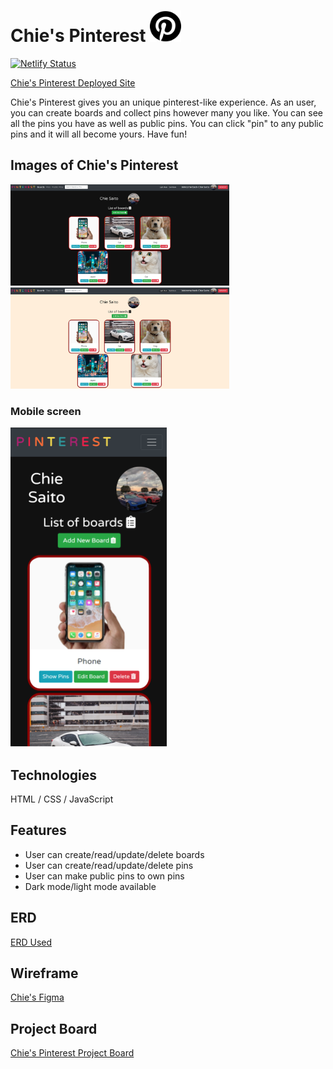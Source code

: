 # Chie's Pinterest <img src="src/images/pinterest-brands.svg" width="50" height="50">

[![Netlify Status](https://api.netlify.com/api/v1/badges/dcaa2b1e-3dfd-4912-96a8-1f0331b2b8c2/deploy-status)](https://app.netlify.com/sites/cs-pinterest/deploys)

<a href="https://cs-pinterest.netlify.app/" target="_blank">Chie's Pinterest Deployed Site</a>

Chie's Pinterest gives you an unique pinterest-like experience. As an user, you can create boards and collect pins however many you like. You can see all the pins you have as well as public pins. You can click "pin" to any public pins and it will all become yours. Have fun!

## Images of Chie's Pinterest

<p float="left">
  <img src="src/images/pinterest.png" width="350">
  <img src="src/images/pinterestLight.png" width="350">
</p>

### Mobile screen
<img src="src/images/pinterest-phone.png" width="250">

## Technologies
HTML / CSS / JavaScript

## Features
<ul>
  <li>User can create/read/update/delete boards</li>
  <li>User can create/read/update/delete pins</li>
  <li>User can make public pins to own pins</li>
  <li>Dark mode/light mode available</li>
</ul>

## ERD
<a href="https://dbdiagram.io/d/60405bb9fcdcb6230b227f18" target="_blank">ERD Used</a>

## Wireframe
<a href="https://www.figma.com/file/7fWlyA3kfMRzDoZQ0qu1P4/Pinterest?node-id=0%3A1" target="_blank">Chie's Figma</a>

## Project Board
<a href="https://github.com/chiestroud/ASSIGNMENT-Firebase-Pinterest/projects/1" target="_blank">Chie's Pinterest Project Board</a>
